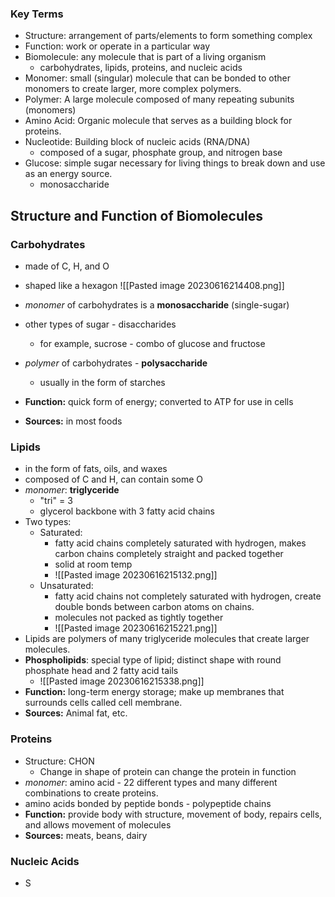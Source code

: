 ### Key Terms
- Structure: arrangement of parts/elements to form something complex
- Function: work or operate in a particular way
- Biomolecule: any molecule that is part of a living organism
	- carbohydrates, lipids, proteins, and nucleic acids
- Monomer: small (singular) molecule that can be bonded to other monomers to create larger, more complex polymers.
- Polymer: A large molecule composed of many repeating subunits (monomers)
- Amino Acid: Organic molecule that serves as a building block for proteins.
- Nucleotide: Building block of nucleic acids (RNA/DNA)
	- composed of a sugar, phosphate group, and nitrogen base
- Glucose: simple sugar necessary for living things to break down and use as an energy source.
	- monosaccharide

## Structure and Function of Biomolecules

### Carbohydrates
- made of C, H, and O
- shaped like a hexagon
![[Pasted image 20230616214408.png]]

- *monomer* of carbohydrates is a **monosaccharide** (single-sugar)
- other types of sugar - disaccharides
	- for example, sucrose - combo of glucose and fructose
- *polymer* of carbohydrates - **polysaccharide**
	- usually in the form of starches
- **Function:** quick form of energy; converted to ATP for use in cells
- **Sources:** in most foods

### Lipids
- in the form of fats, oils, and waxes
- composed of C and H, can contain some O
- *monomer*: **triglyceride**
	- "tri" = 3
	- glycerol backbone with 3 fatty acid chains
- Two types:
	- Saturated:
		- fatty acid chains completely saturated with hydrogen, makes carbon chains completely straight and packed together
		- solid at room temp
		- ![[Pasted image 20230616215132.png]]
	- Unsaturated:
		- fatty acid chains not completely saturated with hydrogen, create double bonds between carbon atoms on chains.
		- molecules not packed as tightly together
		- ![[Pasted image 20230616215221.png]]
- Lipids are polymers of many triglyceride molecules that create larger molecules.
- **Phospholipids**: special type of lipid; distinct shape with round phosphate head and 2 fatty acid tails
	- ![[Pasted image 20230616215338.png]]
- **Function:** long-term energy storage; make up membranes that surrounds cells called cell membrane.
- **Sources:** Animal fat, etc.

### Proteins
- Structure: CHON
	- Change in shape of protein can change the protein in function
- *monomer*: amino acid - 22 different types and many different combinations to create proteins.
- amino acids bonded by peptide bonds - polypeptide chains
- **Function:** provide body with structure, movement of body, repairs cells, and allows movement of molecules
- **Sources:** meats, beans, dairy

### Nucleic Acids
- S